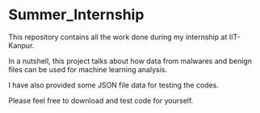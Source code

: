 # Summer_Internship
This repository contains all the work done during my internship at IIT-Kanpur.

In a nutshell, this project talks about how data from malwares and benign files can be used for machine learning analysis. 

I have also provided some JSON file data for testing the codes.

Please feel free to download and test code for yourself.
